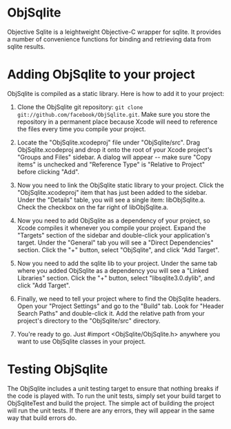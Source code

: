 ObjSqlite
=========

Objective Sqlite is a leightweight Objective-C wrapper for sqlite. It provides a number of
convenience functions for binding and retrieving data from sqlite results.

Adding ObjSqlite to your project
================================

ObjSqlite is compiled as a static library.  Here is how to add it to your project:

1. Clone the ObjSqlite git repository: `git clone git://github.com/facebook/ObjSqlite.git`.  Make
   sure you store the repository in a permanent place because Xcode will need to reference the
   files every time you compile your project.

2. Locate the "ObjSqlite.xcodeproj" file under "ObjSqlite/src".  Drag ObjSqlite.xcodeproj and drop
   it onto the root of your Xcode project's "Groups and Files"  sidebar.  A dialog will appear --
   make sure "Copy items" is unchecked and "Reference Type" is "Relative to Project" before
   clicking "Add".

3. Now you need to link the ObjSqlite static library to your project.  Click the
   "ObjSqlite.xcodeproj" item that has just been added to the sidebar.  Under the "Details" table,
   you will see a single item: libObjSqlite.a.  Check the checkbox on the far right of
   libObjSqlite.a.

4. Now you need to add ObjSqlite as a dependency of your project, so Xcode compiles it whenever
   you compile your project.  Expand the "Targets" section of the sidebar and double-click your
   application's target.  Under the "General" tab you will see a "Direct Dependencies" section. 
   Click the "+" button, select "ObjSqlite", and click "Add Target".

5. Now you need to add the sqlite lib to your project.  Under the same tab where you added
   ObjSqlite as a dependency you will see a "Linked Libraries" section. Click the "+" button,
   select "libsqlite3.0.dylib", and click "Add Target".

6. Finally, we need to tell your project where to find the ObjSqlite headers.  Open your
   "Project Settings" and go to the "Build" tab. Look for "Header Search Paths" and double-click
   it.  Add the relative path from your project's directory to the "ObjSqlite/src" directory.

7. You're ready to go.  Just #import <ObjSqlite/ObjSqlite.h> anywhere you want to use ObjSqlite
   classes in your project.

Testing ObjSqlite
=================

The ObjSqlite includes a unit testing target to ensure that nothing breaks if the code is played
with. To run the unit tests, simply set your build target to ObjSqliteTest and build the project.
The simple act of building the project will run the unit tests. If there are any errors, they
will appear in the same way that build errors do.
